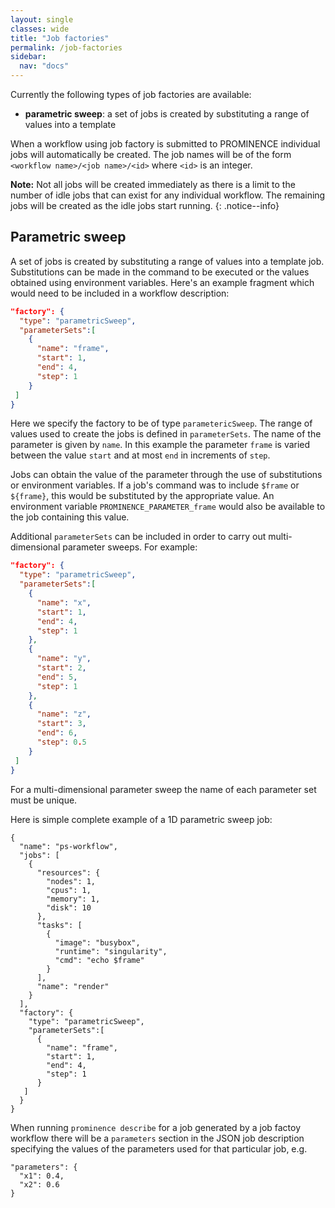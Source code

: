 ```yaml
---
layout: single
classes: wide
title: "Job factories"
permalink: /job-factories
sidebar:
  nav: "docs"
---
```


Currently the following types of job factories are available:
* **parametric sweep**: a set of jobs is created by substituting a range of values into a template

When a workflow using job factory is submitted to PROMINENCE individual jobs will automatically be created. The job names will be of the form `<workflow name>/<job name>/<id>` where `<id>` is an integer.

**Note:** Not all jobs will be created immediately as there is a limit to the number of idle jobs that can exist for any individual workflow. The remaining jobs will be created as the idle jobs start running.
{: .notice--info}

## Parametric sweep
A set of jobs is created by substituting a range of values into a template job. Substitutions can be made in the command to be executed or the values obtained using environment variables. Here's an example fragment which would need to be included in a workflow description:
```json
"factory": {
  "type": "parametricSweep",
  "parameterSets":[
    {
      "name": "frame",
      "start": 1,
      "end": 4,
      "step": 1
    }
 ]
}
```
Here we specify the factory to be of type `parametericSweep`. The range of values used to create the jobs is defined in `parameterSets`.
The name of the parameter is given by `name`. In this example the parameter `frame` is varied between the value `start` and at most `end` in increments of `step`.

Jobs can obtain the value of the parameter through the use of substitutions or environment variables.
If a job's command was to include `$frame` or `${frame}`, this would be substituted by the appropriate value. An environment variable `PROMINENCE_PARAMETER_frame`
would also be available to the job containing this value.

Additional `parameterSets` can be included in order to carry out multi-dimensional parameter sweeps. For example:
```json
"factory": {
  "type": "parametricSweep",
  "parameterSets":[
    {
      "name": "x",
      "start": 1,
      "end": 4,
      "step": 1
    },
    {
      "name": "y",
      "start": 2,
      "end": 5,
      "step": 1
    },
    {
      "name": "z",
      "start": 3,
      "end": 6,
      "step": 0.5
    }
 ]
}
```
For a multi-dimensional parameter sweep the name of each parameter set must be unique.

Here is simple complete example of a 1D parametric sweep job:
```
{
  "name": "ps-workflow",
  "jobs": [
    {
      "resources": {
        "nodes": 1,
        "cpus": 1,
        "memory": 1,
        "disk": 10
      },
      "tasks": [
        {
          "image": "busybox",
          "runtime": "singularity",
          "cmd": "echo $frame"
        }
      ],
      "name": "render"
    }
  ],
  "factory": {
    "type": "parametricSweep",
    "parameterSets":[
      {
        "name": "frame",
        "start": 1,
        "end": 4,
        "step": 1
      }
   ]
  }
}
```

When running `prominence describe` for a job generated by a job factoy workflow there will be a `parameters` section in the JSON job description specifying the values of the parameters used for that particular job, e.g.
```
"parameters": {
  "x1": 0.4,
  "x2": 0.6
}
```

